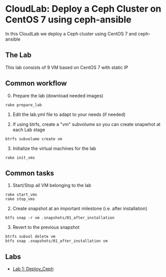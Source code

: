 # CloudLab: Deploy a Ceph Cluster on CentOS 7 using ceph-ansible

In this CloudLab we deploy a Ceph cluster using CentOS 7 and ceph-ansible


## The Lab

This lab consists of 9 VM based on CentOS 7 with static IP

## Common workflow

  0. Prepare the lab (download needed images)

```
rake prepare_lab
```

  1. Edit the lab.yml file to adapt to your needs (if needed)

  2. If using btrfs, create a "vm" subvolume so you can create snapwhot at each Lab stage

```
btrfs subvolume create vm
```

  3. Initialize the virtual machines for the lab

```
rake init_vms
```

## Common tasks

  1. Start/Stop all VM belonging to the lab

```
rake start_vms
rake stop_vms
```

  2. Create snapshot at an important milestone (i.e. after installation)

```
btfs snap -r vm .snapshots/01_after_installation
```

  3. Revert to the previous snapshot

```
btrfs subvol delete vm
btfs snap .snapshots/01_after_installation vm
```

## Labs

  * [Lab 1: Deploy_Ceph](labs/01_Deploy_Ceph/)

